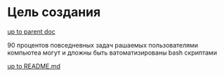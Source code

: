 # <manifesto> Цель создания

[up to parent doc](../../../README.md)

90 процентов повседневных задач рашаемых пользователями компьютеа могут и дложны быть ватоматизированы bash скриптами

[up to README.md](../../../README.md)